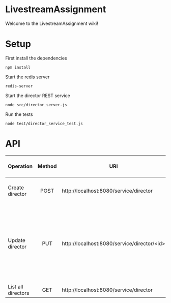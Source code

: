 # LivestreamAssignment

Welcome to the LivestreamAssignment wiki!

# Setup
First install the dependencies

    npm install

Start the redis server

    redis-server

Start the director REST service

    node src/director_server.js

Run the tests

    node test/director_service_test.js

# API

| Operation        | Method           | URI  | HTTP Request Body  | Returns (Response Body) |
| ---------------- |:----------------:| -----|--------------------|-------------------------|
| Create director | POST | http://localhost:8080/service/director| { "livestream_id": \<id of an account from livestream service\> } | Created director object (JSON)
| Update director | PUT  | http://localhost:8080/service/director/\<id\>| JSON key-value pairs, supported attributes:<br/>"favorite_camera" - string<br/>"favorite_movies" - array | Updated (Or, newly created, if not registered before) director object with new attribute values (JSON) |
| List all directors | GET  | http://localhost:8080/service/director| | Array of all directors |
